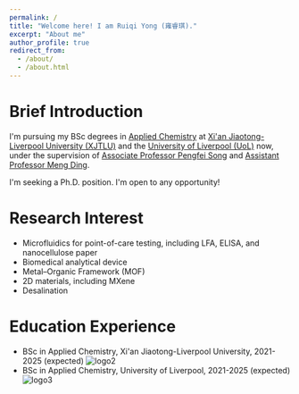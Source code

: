 ```yaml
---
permalink: /
title: "Welcome here! I am Ruiqi Yong (雍睿琪)."
excerpt: "About me"
author_profile: true
redirect_from: 
  - /about/
  - /about.html
---
```


Brief Introduction
=====
I'm pursuing my BSc degrees in [Applied Chemistry](https://www.xjtlu.edu.cn/en/study/undergraduate/applied-chemistry) at [Xi'an Jiaotong-Liverpool University (XJTLU)](https://www.xjtlu.edu.cn/en) and the [University of Liverpool (UoL)](https://www.liverpool.ac.uk) now, under the supervision of [Associate Professor Pengfei Song](https://scholar.xjtlu.edu.cn/en/persons/PengfeiSong) and [Assistant Professor Meng Ding](https://scholar.xjtlu.edu.cn/en/persons/MengDing).

I'm seeking a Ph.D. position. I'm open to any opportunity!

Research Interest
=====
* Microfluidics for point-of-care testing, including LFA, ELISA, and nanocellulose paper
* Biomedical analytical device
* Metal–Organic Framework (MOF)
* 2D materials, including MXene
* Desalination

Education Experience
=====
* BSc in Applied Chemistry, Xi'an Jiaotong-Liverpool University, 2021-2025 (expected)
![logo2](https://github.com/EnderHangYuan/EnderHangYuan.github.io/assets/98693538/195182d3-1c9f-487c-a9ff-b47e1f0f8ae1)
* BSc in Applied Chemistry, University of Liverpool, 2021-2025 (expected)
![logo3](https://github.com/EnderHangYuan/EnderHangYuan.github.io/assets/98693538/df7eb22c-64b2-48c7-8145-adddee8d2b26)
